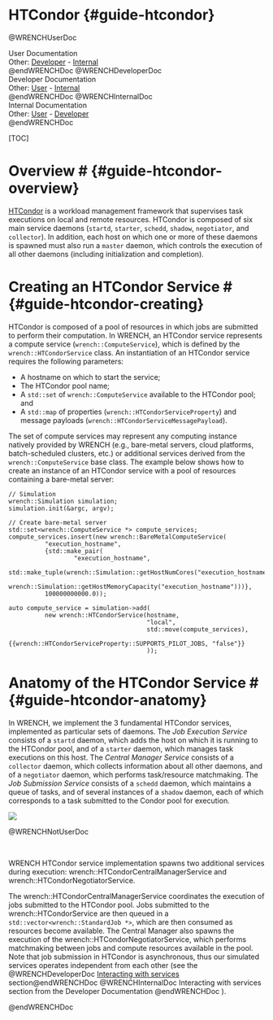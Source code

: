 HTCondor                        {#guide-htcondor}
============

@WRENCHUserDoc <div class="doc-type">User Documentation</div><div class="doc-link">Other: <a href="../developer/guide-htcondor.html">Developer</a> - <a href="../internal/guide-htcondor.html">Internal</a></div> @endWRENCHDoc
@WRENCHDeveloperDoc  <div class="doc-type">Developer Documentation</div><div class="doc-link">Other: <a href="../user/guide-htcondor.html">User</a> - <a href="../internal/guide-htcondor.html">Internal</a></div> @endWRENCHDoc
@WRENCHInternalDoc  <div class="doc-type">Internal Documentation</div><div class="doc-link">Other: <a href="../user/guide-htcondor.html">User</a> -  <a href="../developer/guide-htcondor.html">Developer</a></div> @endWRENCHDoc

[TOC]

# Overview #            {#guide-htcondor-overview}

[HTCondor](http://htcondor.org) is a workload management framework that supervises 
task executions on local and remote resources.
HTCondor is composed of six main service daemons (`startd`, `starter`, 
`schedd`, `shadow`, `negotiator`, and `collector`). In addition, 
each host on which one or more of these daemons is spawned must also 
run a `master` daemon, which controls the execution of all other 
daemons (including initialization and completion).


# Creating an HTCondor Service #        {#guide-htcondor-creating}

HTCondor is composed of a pool of resources in which jobs are submitted to
perform their computation. In WRENCH, an HTCondor service represents a 
compute service (`wrench::ComputeService`), which is defined by the 
`wrench::HTCondorService` class. An instantiation of an HTCondor 
service requires the following parameters:

- A hostname on which to start the service;
- The HTCondor pool name;
- A `std::set` of `wrench::ComputeService` available to the HTCondor pool; and
- A `std::map` of properties (`wrench::HTCondorServiceProperty`) and message 
  payloads (`wrench::HTCondorServiceMessagePayload`).
  
The set of compute services may represent any computing instance natively 
provided by WRENCH (e.g., bare-metal servers, cloud platforms, batch-scheduled
clusters, etc.) or additional services derived from the `wrench::ComputeService`
base class. The example below shows how to create an instance of an HTCondor service
with a pool of resources containing a bare-metal server:

~~~~~~~~~~~~~{.cpp}
// Simulation 
wrench::Simulation simulation;
simulation.init(&argc, argv);

// Create bare-metal server
std::set<wrench::ComputeService *> compute_services;
compute_services.insert(new wrench::BareMetalComputeService(
          "execution_hostname",
          {std::make_pair(
                  "execution_hostname",
                  std::make_tuple(wrench::Simulation::getHostNumCores("execution_hostname"),
                                  wrench::Simulation::getHostMemoryCapacity("execution_hostname")))},
          100000000000.0));

auto compute_service = simulation->add(
          new wrench::HTCondorService(hostname, 
                                      "local", 
                                      std::move(compute_services),
                                      {{wrench::HTCondorServiceProperty::SUPPORTS_PILOT_JOBS, "false"}}
                                      ));
~~~~~~~~~~~~~


# Anatomy of the HTCondor Service #        {#guide-htcondor-anatomy}

In WRENCH, we implement the 3 fundamental HTCondor services, implemented 
as particular sets of daemons. The _Job Execution Service_ consists of a 
`startd` daemon, which adds the host on which it is running to the HTCondor 
pool, and of a `starter` daemon, which manages task executions on this host.
The _Central Manager Service_ consists of a `collector` daemon, which collects 
information about all other daemons, and of a `negotiator` daemon, which 
performs task/resource matchmaking. The _Job Submission Service_ consists 
of a `schedd` daemon, which maintains a queue of tasks, and of several 
instances of a `shadow` daemon, each of which corresponds to a task submitted 
to the Condor pool for execution.

![](images/htcondor-architecture.png)


@WRENCHNotUserDoc  

<p>&nbsp;</p>
WRENCH HTCondor service implementation spawns two additional services during 
execution: wrench::HTCondorCentralManagerService and wrench::HTCondorNegotiatorService.

The wrench::HTCondorCentralManagerService coordinates the execution of jobs
submitted to the HTCondor pool. Jobs submitted to the wrench::HTCondorService
are then queued in a `std::vector<wrench::StandardJob *>`, which are then 
consumed as resources become available. The Central Manager also spawns the
execution of the wrench::HTCondorNegotiatorService, which performs matchmaking
between jobs and compute resources available in the pool. Note that job submission
in HTCondor is asynchronous, thus our simulated services operates independent 
from each other (see the 
@WRENCHDeveloperDoc [Interacting with services](#wrench-101-WMS-services) section@endWRENCHDoc 
@WRENCHInternalDoc Interacting with services section from the 
Developer</a> Documentation @endWRENCHDoc
).


@endWRENCHDoc
